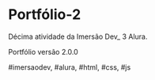 # Portfólio-2

Décima atividade da Imersão Dev_ 3 Alura.

Portfólio versão 2.0.0

#imersaodev, #alura, #html, #css, #js

